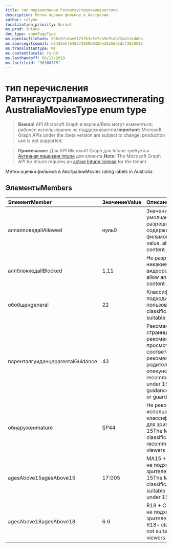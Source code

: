 ```yaml
---
title: тип перечисления Ратингаустралиамовиестипе
description: Метки оценки фильмов в Австралии
author: rolyon
localization_priority: Normal
ms.prod: Intune
doc_type: enumPageType
ms.openlocfilehash: 638c87c8ae9175f63efe7cb9e91db72ab11edd8a
ms.sourcegitcommit: b5425ebf648572569b032ded5b56e1dcf3830515
ms.translationtype: MT
ms.contentlocale: ru-RU
ms.lasthandoff: 08/13/2019
ms.locfileid: "36368375"
---
```

# <a name="ratingaustraliamoviestype-enum-type"></a><span data-ttu-id="c26c2-103">тип перечисления Ратингаустралиамовиестипе</span><span class="sxs-lookup"><span data-stu-id="c26c2-103">ratingAustraliaMoviesType enum type</span></span>

> <span data-ttu-id="c26c2-104">**Важно!** API Microsoft Graph в версии/Beta могут изменяться; рабочее использование не поддерживается.</span><span class="sxs-lookup"><span data-stu-id="c26c2-104">**Important:** Microsoft Graph APIs under the /beta version are subject to change; production use is not supported.</span></span>

> <span data-ttu-id="c26c2-105">**Примечание:** Для API Microsoft Graph для Intune требуется [Активная лицензия Intune](https://go.microsoft.com/fwlink/?linkid=839381) для клиента.</span><span class="sxs-lookup"><span data-stu-id="c26c2-105">**Note:** The Microsoft Graph API for Intune requires an [active Intune license](https://go.microsoft.com/fwlink/?linkid=839381) for the tenant.</span></span>

<span data-ttu-id="c26c2-106">Метки оценки фильмов в Австралии</span><span class="sxs-lookup"><span data-stu-id="c26c2-106">Movies rating labels in Australia</span></span>

## <a name="members"></a><span data-ttu-id="c26c2-107">Элементы</span><span class="sxs-lookup"><span data-stu-id="c26c2-107">Members</span></span>
|<span data-ttu-id="c26c2-108">Элемент</span><span class="sxs-lookup"><span data-stu-id="c26c2-108">Member</span></span>|<span data-ttu-id="c26c2-109">Значение</span><span class="sxs-lookup"><span data-stu-id="c26c2-109">Value</span></span>|<span data-ttu-id="c26c2-110">Описание</span><span class="sxs-lookup"><span data-stu-id="c26c2-110">Description</span></span>|
|:---|:---|:---|
|<span data-ttu-id="c26c2-111">аллалловед</span><span class="sxs-lookup"><span data-stu-id="c26c2-111">allAllowed</span></span>|<span data-ttu-id="c26c2-112">нуль</span><span class="sxs-lookup"><span data-stu-id="c26c2-112">0</span></span>|<span data-ttu-id="c26c2-113">Значение по умолчанию, разрешить все содержимое фильмов</span><span class="sxs-lookup"><span data-stu-id="c26c2-113">Default value, allow all movies content</span></span>|
|<span data-ttu-id="c26c2-114">аллблоккед</span><span class="sxs-lookup"><span data-stu-id="c26c2-114">allBlocked</span></span>|<span data-ttu-id="c26c2-115">1,1</span><span class="sxs-lookup"><span data-stu-id="c26c2-115">1</span></span>|<span data-ttu-id="c26c2-116">Не разрешать никакие видеоролики</span><span class="sxs-lookup"><span data-stu-id="c26c2-116">Do not allow any movies content</span></span>|
|<span data-ttu-id="c26c2-117">обобщен</span><span class="sxs-lookup"><span data-stu-id="c26c2-117">general</span></span>|<span data-ttu-id="c26c2-118">2</span><span class="sxs-lookup"><span data-stu-id="c26c2-118">2</span></span>|<span data-ttu-id="c26c2-119">Классификация "G" подходит для всех пользователей</span><span class="sxs-lookup"><span data-stu-id="c26c2-119">The G classification is suitable for everyone</span></span>|
|<span data-ttu-id="c26c2-120">паренталгуиданце</span><span class="sxs-lookup"><span data-stu-id="c26c2-120">parentalGuidance</span></span>|<span data-ttu-id="c26c2-121">4</span><span class="sxs-lookup"><span data-stu-id="c26c2-121">3</span></span>|<span data-ttu-id="c26c2-122">Рекомендации на странице PG рекомендуются для просмотра в соответствии с рекомендациями от родителей и опекунов.</span><span class="sxs-lookup"><span data-stu-id="c26c2-122">The PG recommends viewers under 15 with guidance from parents or guardians</span></span>|
|<span data-ttu-id="c26c2-123">обнаружен</span><span class="sxs-lookup"><span data-stu-id="c26c2-123">mature</span></span>|<span data-ttu-id="c26c2-124">SP4</span><span class="sxs-lookup"><span data-stu-id="c26c2-124">4</span></span>|<span data-ttu-id="c26c2-125">Не рекомендуется использовать классификацию M для зрителей с 15</span><span class="sxs-lookup"><span data-stu-id="c26c2-125">The M classification is not recommended for viewers under 15</span></span>|
|<span data-ttu-id="c26c2-126">agesAbove15</span><span class="sxs-lookup"><span data-stu-id="c26c2-126">agesAbove15</span></span>|<span data-ttu-id="c26c2-127">17:00</span><span class="sxs-lookup"><span data-stu-id="c26c2-127">5</span></span>|<span data-ttu-id="c26c2-128">MA15 + Classification не подходит для зрителей в течение 15</span><span class="sxs-lookup"><span data-stu-id="c26c2-128">The MA15+ classification is not suitable for viewers under 15</span></span>|
|<span data-ttu-id="c26c2-129">agesAbove18</span><span class="sxs-lookup"><span data-stu-id="c26c2-129">agesAbove18</span></span>|<span data-ttu-id="c26c2-130">6 </span><span class="sxs-lookup"><span data-stu-id="c26c2-130">6</span></span>|<span data-ttu-id="c26c2-131">R18 + Classification не подходит для зрителей в 18</span><span class="sxs-lookup"><span data-stu-id="c26c2-131">The R18+ classification is not suitable for viewers under 18</span></span>|



